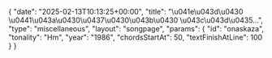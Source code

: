 {
    "date": "2025-02-13T10:13:25+00:00",
    "title": "\u041e\u043d\u0430 \u0441\u043a\u0430\u0437\u0430\u043b\u0430 \u043c\u043d\u0435...",
    "type": "miscellaneous",
    "layout": "songpage",
    "params": {
        "id": "onaskaza",
        "tonality": "Hm",
        "year": "1986",
        "chordsStartAt": 50,
        "textFinishAtLine": 100
    }
}